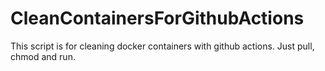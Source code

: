 # CleanContainersForGithubActions
This script is for cleaning docker containers with github actions. Just pull, chmod and run.
